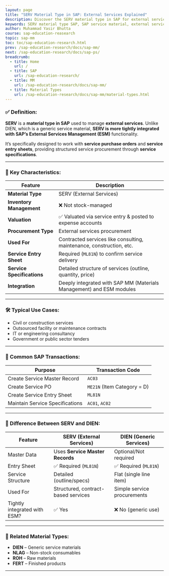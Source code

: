 ```yaml
---
layout: page
title: "SERV Material Type in SAP: External Services Explained"
description: Discover the SERV material type in SAP for external service procurement. Learn its features, differences from DIEN, and how to use it with service POs.
keywords: SERV material type SAP, SAP service material, external services SAP, SAP SERV vs DIEN, service procurement SAP, SAP ML81N, SAP service entry sheet
author: Muhammad Yasir Bhutta
course: sap-education-reasearch
topic: sap-mm
toc: toc/sap-education-research.html
prev: /sap-education-research/docs/sap-mm/
next: /sap-education-research/docs/sap-ps/
breadcrumb:
  - title: Home
    url: /
  - title: SAP
    url: /sap-education-research/
  - title: MM
    url: /sap-education-research/docs/sap-mm/
  - title: Material Types
    url: /sap-education-research/docs/sap-mm/material-types.html
---
```


### ✅ **Definition:**

**SERV** is a **material type in SAP** used to manage **external services**. Unlike DIEN, which is a generic service material, **SERV is more tightly integrated with SAP’s External Services Management (ESM)** functionality.

It’s specifically designed to work with **service purchase orders** and **service entry sheets**, providing structured service procurement through **service specifications**.

---

### 🧾 **Key Characteristics:**

| Feature                    | Description                                                          |
| -------------------------- | -------------------------------------------------------------------- |
| **Material Type**          | SERV (External Services)                                             |
| **Inventory Management**   | ❌ Not stock-managed                                                  |
| **Valuation**              | ✅ Valuated via service entry & posted to expense accounts            |
| **Procurement Type**       | External services procurement                                        |
| **Used For**               | Contracted services like consulting, maintenance, construction, etc. |
| **Service Entry Sheet**    | Required (`ML81N`) to confirm service delivery                       |
| **Service Specifications** | Detailed structure of services (outline, quantity, price)            |
| **Integration**            | Deeply integrated with SAP MM (Materials Management) and ESM modules |

---

### 🛠️ **Typical Use Cases:**

* Civil or construction services
* Outsourced facility or maintenance contracts
* IT or engineering consultancy
* Government or public sector tenders

---

### 🔧 Common SAP Transactions:

| Purpose                         | Transaction Code            |
| ------------------------------- | --------------------------- |
| Create Service Master Record    | `AC03`                      |
| Create Service PO               | `ME21N` (Item Category = D) |
| Create Service Entry Sheet      | `ML81N`                     |
| Maintain Service Specifications | `AC01`, `AC02`              |

---

### 🔄 Difference Between SERV and DIEN:

| Feature                      | **SERV** (External Services)        | **DIEN** (Generic Services) |
| ---------------------------- | ----------------------------------- | --------------------------- |
| Master Data                  | Uses **Service Master Records**     | Optional/Not required       |
| Entry Sheet                  | ✅ Required (`ML81N`)                | ✅ Required (`ML81N`)        |
| Service Structure            | Detailed (outline/specs)            | Flat (single line item)     |
| Used For                     | Structured, contract-based services | Simple service procurements |
| Tightly integrated with ESM? | ✅ Yes                               | ❌ No (generic use)          |

---

### 🔹 Related Material Types:

* **DIEN** – Generic service materials
* **NLAG** – Non-stock consumables
* **ROH** – Raw materials
* **FERT** – Finished products

---

